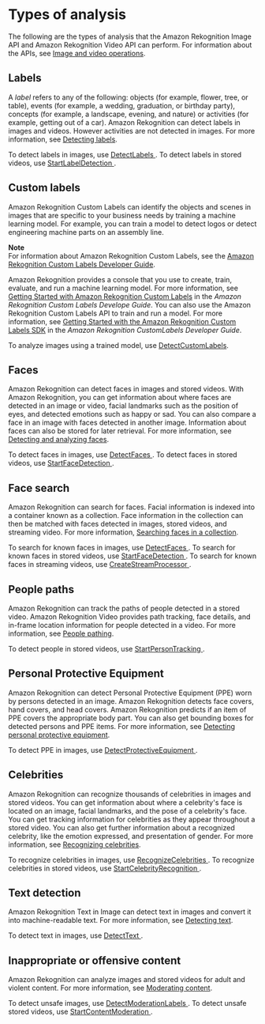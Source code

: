 # Types of analysis<a name="how-it-works-types"></a>

The following are the types of analysis that the Amazon Rekognition Image API and Amazon Rekognition Video API can perform\. For information about the APIs, see [Image and video operations](how-it-works-operations-intro.md)\.

## Labels<a name="how-it-works-labels-intro"></a>

 A *label* refers to any of the following: objects \(for example, flower, tree, or table\), events \(for example, a wedding, graduation, or birthday party\), concepts \(for example, a landscape, evening, and nature\) or activities \(for example, getting out of a car\)\. Amazon Rekognition can detect labels in images and videos\. However activities are not detected in images\. For more information, see [Detecting labels](labels.md)\.

To detect labels in images, use [ DetectLabels ](API_DetectLabels.md)\. To detect labels in stored videos, use [ StartLabelDetection ](API_StartLabelDetection.md)\.

## Custom labels<a name="how-it-works-custom-labels-intro"></a>

Amazon Rekognition Custom Labels can identify the objects and scenes in images that are specific to your business needs by training a machine learning model\. For example, you can train a model to detect logos or detect engineering machine parts on an assembly line\.

**Note**  
For information about Amazon Rekognition Custom Labels, see the [Amazon Rekognition Custom Labels Developer Guide](https://docs.aws.amazon.com/rekognition/latest/customlabels-dg/what-is.html)\.

Amazon Rekognition provides a console that you use to create, train, evaluate, and run a machine learning model\. For more information, see [Getting Started with Amazon Rekognition Custom Labels](https://docs.aws.amazon.com/rekognition/latest/customlabels-dg/gs-introduction.html) in the *Amazon Rekognition Custom Labels Develope Guide*\. You can also use the Amazon Rekognition Custom Labels API to train and run a model\. For more information, see [Getting Started with the Amazon Rekognition Custom Labels SDK](https://docs.aws.amazon.com/rekognition/latest/customlabels-dg/gs-cli.html) in the *Amazon Rekognition CustomLabels Developer Guide*\.

To analyze images using a trained model, use [DetectCustomLabels](https://docs.aws.amazon.com/rekognition/latest/dg/API_DetectCustomLabels)\.

## Faces<a name="how-it-works-faces-intro"></a>

Amazon Rekognition can detect faces in images and stored videos\. With Amazon Rekognition, you can get information about where faces are detected in an image or video, facial landmarks such as the position of eyes, and detected emotions such as happy or sad\. You can also compare a face in an image with faces detected in another image\. Information about faces can also be stored for later retrieval\. For more information, see [Detecting and analyzing faces](faces.md)\.

To detect faces in images, use [ DetectFaces ](API_DetectFaces.md)\. To detect faces in stored videos, use [ StartFaceDetection ](API_StartFaceDetection.md)\.

## Face search<a name="how-it-works-search-faces-intro"></a>

Amazon Rekognition can search for faces\. Facial information is indexed into a container known as a collection\. Face information in the collection can then be matched with faces detected in images, stored videos, and streaming video\. For more information, [Searching faces in a collection](collections.md)\.

To search for known faces in images, use [ DetectFaces ](API_DetectFaces.md)\. To search for known faces in stored videos, use [ StartFaceDetection ](API_StartFaceDetection.md)\. To search for known faces in streaming videos, use [ CreateStreamProcessor ](API_CreateStreamProcessor.md)\.

## People paths<a name="how-it-works-persons-intro"></a>

Amazon Rekognition can track the paths of people detected in a stored video\. Amazon Rekognition Video provides path tracking, face details, and in\-frame location information for people detected in a video\. For more information, see [People pathing](persons.md)\. 

To detect people in stored videos, use [ StartPersonTracking ](API_StartPersonTracking.md)\.

## Personal Protective Equipment<a name="how-it-works-ppe-intro"></a>

 Amazon Rekognition can detect Personal Protective Equipment \(PPE\) worn by persons detected in an image\. Amazon Rekognition detects face covers, hand covers, and head covers\. Amazon Rekognition predicts if an item of PPE covers the appropriate body part\. You can also get bounding boxes for detected persons and PPE items\. For more information, see [Detecting personal protective equipment](ppe-detection.md)\. 

To detect PPE in images, use [ DetectProtectiveEquipment ](API_DetectProtectiveEquipment.md)\.

## Celebrities<a name="how-it-works-celebrities-intro"></a>

 Amazon Rekognition can recognize thousands of celebrities in images and stored videos\. You can get information about where a celebrity's face is located on an image, facial landmarks, and the pose of a celebrity's face\. You can get tracking information for celebrities as they appear throughout a stored video\. You can also get further information about a recognized celebrity, like the emotion expressed, and presentation of gender\. For more information, see [Recognizing celebrities](celebrities.md)\. 

To recognize celebrities in images, use [ RecognizeCelebrities ](API_RecognizeCelebrities.md)\. To recognize celebrities in stored videos, use [ StartCelebrityRecognition ](API_StartCelebrityRecognition.md)\.

## Text detection<a name="how-it-works-text-intro"></a>

Amazon Rekognition Text in Image can detect text in images and convert it into machine\-readable text\. For more information, see [Detecting text](text-detection.md)\.

To detect text in images, use [ DetectText ](API_DetectText.md)\.

## Inappropriate or offensive content<a name="how-it-works-moderation-intro"></a>

Amazon Rekognition can analyze images and stored videos for adult and violent content\. For more information, see [Moderating content](moderation.md)\.

To detect unsafe images, use [ DetectModerationLabels ](API_DetectModerationLabels.md)\. To detect unsafe stored videos, use [ StartContentModeration ](API_StartContentModeration.md)\.